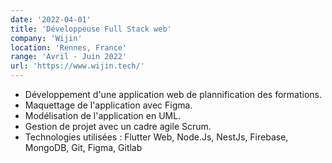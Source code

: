 ```yaml
---
date: '2022-04-01'
title: 'Développeuse Full Stack web'
company: 'Wijin'
location: 'Rennes, France'
range: 'Avril - Juin 2022'
url: 'https://www.wijin.tech/'
---
```


- Développement d'une application web de plannification des formations.
- Maquettage de l'application avec Figma.
- Modélisation de l'application en UML.
- Gestion de projet avec un cadre agile Scrum.
- Technologies utilisées : Flutter Web, Node.Js, NestJs, Firebase, MongoDB, Git, Figma, Gitlab
